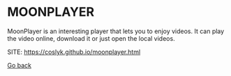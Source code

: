 # MOONPLAYER

 MoonPlayer is an interesting player that lets you to enjoy videos.
 It can play the video online, download it or just open the local videos.
 
 SITE: https://coslyk.github.io/moonplayer.html

 [Go back](https://portable-linux-apps.github.io/apps.html)

